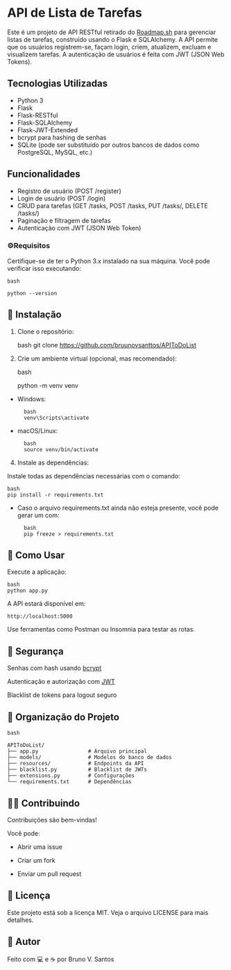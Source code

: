 # API de Lista de Tarefas
Este é um projeto de API RESTful retirado do [Roadmap.sh](https://roadmap.sh/projects/todo-list-api) para gerenciar listas de tarefas, construído usando o Flask e SQLAlchemy. A API permite que os usuários registrem-se, façam login, criem, atualizem, excluam e visualizem tarefas. A autenticação de usuários é feita com JWT (JSON Web Tokens).

## Tecnologias Utilizadas
  
* Python 3
* Flask
* Flask-RESTful
* Flask-SQLAlchemy
* Flask-JWT-Extended
* bcrypt para hashing de senhas
* SQLite (pode ser substituído por outros bancos de dados como PostgreSQL, MySQL, etc.)    


## Funcionalidades
* Registro de usuário (POST /register)
* Login de usuário (POST /login)
* CRUD para tarefas (GET /tasks, POST /tasks, PUT /tasks/<id>, DELETE /tasks/<id>)
* Paginação e filtragem de tarefas
* Autenticação com JWT (JSON Web Token)  

### ⚙️Requisitos
Certifique-se de ter o Python 3.x instalado na sua máquina. Você pode verificar isso executando:

    bash

    python --version
    

## 🧰 Instalação

1. Clone o repositório:

    bash
    git clone https://github.com/bruunovsanttos/APIToDoList
    

2. Crie um ambiente virtual (opcional, mas recomendado):

    bash

    python -m venv venv


* Windows:  

        bash
        venv\Scripts\activate  

* macOS/Linux:    

        bash
        source venv/bin/activate
4. Instale as dependências:

Instale todas as dependências necessárias com o comando:

    bash
    pip install -r requirements.txt

* Caso o arquivo requirements.txt ainda não esteja presente, você pode gerar um com:

        bash
        pip freeze > requirements.txt


## 🔄 Como Usar
Execute a aplicação:

    bash
    python app.py

A API estará disponível em:

    http://localhost:5000  


Use ferramentas como Postman ou Insomnia para testar as rotas.

## 🔐 Segurança
Senhas com hash usando [bcrypt](https://pypi.org/project/bcrypt/)

Autenticação e autorização com [JWT](https://pyjwt.readthedocs.io/en/stable/)

Blacklist de tokens para logout seguro  

## 📁 Organização do Projeto
    bash

    APIToDoList/
    ├── app.py                # Arquivo principal
    ├── models/               # Modelos do banco de dados
    ├── resources/            # Endpoints da API
    ├── blacklist.py          # Blacklist de JWTs
    ├── extensions.py         # Configurações
    └── requirements.txt      # Dependências


## 👨‍💻 Contribuindo
Contribuições são bem-vindas!

Você pode:

* Abrir uma issue

* Criar um fork

* Enviar um pull request  


## 📄 Licença
Este projeto está sob a licença MIT.
Veja o arquivo LICENSE para mais detalhes.

## 👤 Autor
Feito com 💻 e ☕ por Bruno V. Santos

  
